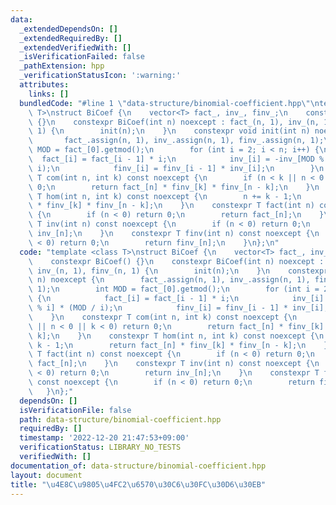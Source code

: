 ```yaml
---
data:
  _extendedDependsOn: []
  _extendedRequiredBy: []
  _extendedVerifiedWith: []
  _isVerificationFailed: false
  _pathExtension: hpp
  _verificationStatusIcon: ':warning:'
  attributes:
    links: []
  bundledCode: "#line 1 \"data-structure/binomial-coefficient.hpp\"\ntemplate <class\
    \ T>\nstruct BiCoef {\n    vector<T> fact_, inv_, finv_;\n    constexpr BiCoef()\
    \ {}\n    constexpr BiCoef(int n) noexcept : fact_(n, 1), inv_(n, 1), finv_(n,\
    \ 1) {\n        init(n);\n    }\n    constexpr void init(int n) noexcept {\n \
    \       fact_.assign(n, 1), inv_.assign(n, 1), finv_.assign(n, 1);\n        int\
    \ MOD = fact_[0].getmod();\n        for (int i = 2; i < n; i++) {\n          \
    \  fact_[i] = fact_[i - 1] * i;\n            inv_[i] = -inv_[MOD % i] * (MOD /\
    \ i);\n            finv_[i] = finv_[i - 1] * inv_[i];\n        }\n    }\n    constexpr\
    \ T com(int n, int k) const noexcept {\n        if (n < k || n < 0 || k < 0) return\
    \ 0;\n        return fact_[n] * finv_[k] * finv_[n - k];\n    }\n    constexpr\
    \ T hom(int n, int k) const noexcept {\n        n += k - 1;\n        return fact_[n]\
    \ * finv_[k] * finv_[n - k];\n    }\n    constexpr T fact(int n) const noexcept\
    \ {\n        if (n < 0) return 0;\n        return fact_[n];\n    }\n    constexpr\
    \ T inv(int n) const noexcept {\n        if (n < 0) return 0;\n        return\
    \ inv_[n];\n    }\n    constexpr T finv(int n) const noexcept {\n        if (n\
    \ < 0) return 0;\n        return finv_[n];\n    }\n};\n"
  code: "template <class T>\nstruct BiCoef {\n    vector<T> fact_, inv_, finv_;\n\
    \    constexpr BiCoef() {}\n    constexpr BiCoef(int n) noexcept : fact_(n, 1),\
    \ inv_(n, 1), finv_(n, 1) {\n        init(n);\n    }\n    constexpr void init(int\
    \ n) noexcept {\n        fact_.assign(n, 1), inv_.assign(n, 1), finv_.assign(n,\
    \ 1);\n        int MOD = fact_[0].getmod();\n        for (int i = 2; i < n; i++)\
    \ {\n            fact_[i] = fact_[i - 1] * i;\n            inv_[i] = -inv_[MOD\
    \ % i] * (MOD / i);\n            finv_[i] = finv_[i - 1] * inv_[i];\n        }\n\
    \    }\n    constexpr T com(int n, int k) const noexcept {\n        if (n < k\
    \ || n < 0 || k < 0) return 0;\n        return fact_[n] * finv_[k] * finv_[n -\
    \ k];\n    }\n    constexpr T hom(int n, int k) const noexcept {\n        n +=\
    \ k - 1;\n        return fact_[n] * finv_[k] * finv_[n - k];\n    }\n    constexpr\
    \ T fact(int n) const noexcept {\n        if (n < 0) return 0;\n        return\
    \ fact_[n];\n    }\n    constexpr T inv(int n) const noexcept {\n        if (n\
    \ < 0) return 0;\n        return inv_[n];\n    }\n    constexpr T finv(int n)\
    \ const noexcept {\n        if (n < 0) return 0;\n        return finv_[n];\n \
    \   }\n};"
  dependsOn: []
  isVerificationFile: false
  path: data-structure/binomial-coefficient.hpp
  requiredBy: []
  timestamp: '2022-12-20 21:47:53+09:00'
  verificationStatus: LIBRARY_NO_TESTS
  verifiedWith: []
documentation_of: data-structure/binomial-coefficient.hpp
layout: document
title: "\u4E8C\u9805\u4FC2\u6570\u30C6\u30FC\u30D6\u30EB"
---
```


